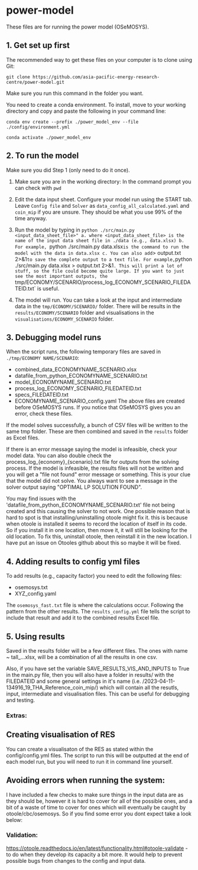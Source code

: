 # power-model

These files are for running the power model (OSeMOSYS).

## 1. Get set up first
The recommended way to get these files on your computer is to clone using Git:

`git clone https://github.com/asia-pacific-energy-research-centre/power-model.git`

Make sure you run this command in the folder you want.

You need to create a conda environment. To install, move to your working directory and copy and paste the following in your command line:

`conda env create --prefix ./power_model_env --file ./config/environment.yml`

`conda activate ./power_model_env`

## 2. To run the model 
Make sure you did Step 1 (only need to do it once).

1. Make sure you are in the working directory:
    In the command prompt you can check with `pwd`

2. Edit the data input sheet. Configure your model run using the START tab. Leave `Config file` and `Solver` as `data_config_all_calculated.yaml` and `coin_mip` if you are unsure. They should be what you use 99% of the time anyway.

3. Run the model by typing in `python ./src/main.py <input_data_sheet_file>"
    a. where <input_data_sheet_file> is the name of the input data sheet file in ./data (e.g., data.xlsx)
    b. For example, `python ./src/main.py data.xlsx` is the command to run the model with the data in data.xlsx
    c. You can also add `> output.txt 2>&1` to save the complete output to a text file. For example, `python ./src/main.py data.xlsx > output.txt 2>&1`. This will print a lot of stuff, so the file could become quite large. If you want to just see the most important outputs, the `tmp/ECONOMY/SCENARIO/process_log_ECONOMY_SCENARIO_FILEDATEID.txt` is useful.

4. The model will run. You can take a look at the input and intermediate data in the `tmp/ECONOMY/SCENARIO/` folder. There will be results in the `results/ECONOMY/SCENARIO` folder and visualisations in the `visualisations/ECONOMY_SCENARIO` folder.

## 3. Debugging model runs
When the script runs, the following temporary files are saved in `./tmp/ECONOMY NAME/SCENARIO`:
- combined_data_ECONOMYNAME_SCENARIO.xlsx
- datafile_from_python_ECONOMYNAME_SCENARIO.txt
- model_ECONOMYNAME_SCENARIO.txt
- process_log_ECONOMY_SCENARIO_FILEDATEID.txt
- specs_FILEDATEID.txt
- ECONOMYNAME_SCENARIO_config.yaml
The above files are created before OSeMOSYS runs. If you notice that OSeMOSYS gives you an error, check these files. 

If the model solves successfully, a bunch of CSV files will be written to the same tmp folder. These are then combined and saved in the `results` folder as Excel files. 

If there is an error message saying the model is infeasible, check your model data. You can also double check the process_log_{economy}_{scenario}.txt file for outputs from the solving process. If the model is infeasible, the results files will not be written and you will get a "file not found" error message or something. This is your clue that the model did not solve. You always want to see a message in the solver output saying "OPTIMAL LP SOLUTION FOUND".

You may find issues with the 'datafile_from_python_ECONOMYNAME_SCENARIO.txt' file not being created and this causing the solver to not work. One possible reason that is hard to spot is that installing/uninstalling otoole might fix it. this is because when otoole is installed it seems to record the location of itself in its code. So if you install it in one location, then move it, it will still be looking for the old location. To fix this, uninstall otoole, then reinstall it in the new location. I have put an issue on Otooles github about this so maybe it will be fixed.

## 4. Adding results to config yml files
To add results (e.g., capacity factor) you need to edit the following files:
- osemosys.txt
- XYZ_config.yaml

The `osemosys_fast.txt` file is where the calculations occur. Following the pattern from the other results. The `results_config.yml` file tells the script to include that result and add it to the combined results Excel file.

## 5. Using results
Saved in the results folder will be a few different files. The ones with name ~ tall_...xlsx, will be a combination of all the results in one csv. 

Also, if you have set the variable SAVE_RESULTS_VIS_AND_INPUTS to True in the main.py file, then you will also have a folder in results/ with the FILEDATEID and some general settings in it's name (i.e. /2023-04-11-134916_19_THA_Reference_coin_mip/) which will contain all the resutls, input, intermediate and visualisation files. This can be useful for debugging and testing.

### Extras: 
## Creating visualisation of RES
You can create a visualisaton of the RES as stated within the config/config.yml files. The script to run this will be outputted at the end of each model run, but you will need to run it in command line yourself.

## Avoiding errors when running the system:
I have included a few checks to make sure things in the input data are as they should be, however it is hard to cover for all of the possible ones, and a bit of a waste of time to cover for ones which will eventually be caught by otoole/cbc/osemosys. So if you find some error you dont expect take a look below:

### Validation:
https://otoole.readthedocs.io/en/latest/functionality.html#otoole-validate - to do when they develop its capacity a bit more. It would help to prevent possible bugs from changes to the config and input data.